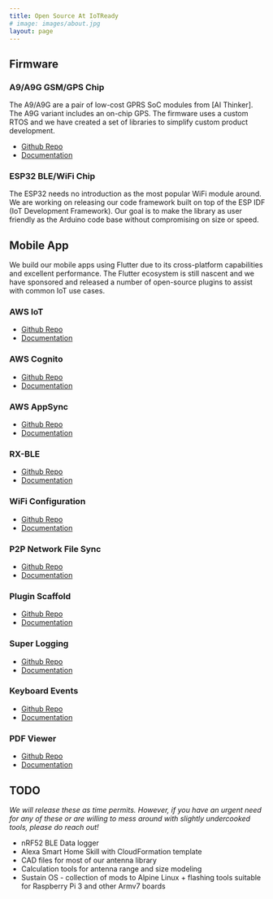 ```yaml
---
title: Open Source At IoTReady
# image: images/about.jpg
layout: page
---
```


## Firmware

### A9/A9G GSM/GPS Chip
The A9/A9G are a pair of low-cost GPRS SoC modules from [AI Thinker]. The A9G variant includes an on-chip GPS. The firmware uses a custom RTOS and we have created a set of libraries to simplify custom product development. 

- [Github Repo](https://github.com/IoTReady/a9_gsm_gps_library)
- [Documentation](https://iotready.co/a9_gsm_gps_library/)


### ESP32 BLE/WiFi Chip
The ESP32 needs no introduction as the most popular WiFi module around. We are working on releasing our code framework built on top of the ESP IDF (IoT Development Framework). Our goal is to make the library as user friendly as the Arduino code base without compromising on size or speed. 


## Mobile App
We build our mobile apps using Flutter due to its cross-platform capabilities and excellent performance. The Flutter ecosystem is still nascent and we have sponsored and released a number of open-source plugins to assist with common IoT use cases.


### AWS IoT

- [Github Repo](https://github.com/IoTReady/flutter-aws-iot)
- [Documentation](https://pub.dev/packages/aws_iot)

### AWS Cognito

- [Github Repo](https://github.com/scientifichackers/flutter_cognito_plugin)
- [Documentation](https://pub.dev/packages/flutter_cognito_plugin)


### AWS AppSync

- [Github Repo](https://github.com/IoTReady/flutter-aws-appsync)
- [Documentation](https://pub.dev/packages/aws_appsync)


### RX-BLE

- [Github Repo](https://github.com/scientifichackers/flutter-rx-ble)
- [Documentation](https://pub.dev/packages/rx_ble)

### WiFi Configuration

- [Github Repo](https://github.com/RohitKumarMishra/wifi_configuration)
- [Documentation](https://pub.dev/packages/wifi_configuration)


### P2P Network File Sync

- [Github Repo](https://github.com/scientifichackers/flutter_cognito_plugin)
- [Documentation](https://pub.dev/packages/network_file)


### Plugin Scaffold

- [Github Repo](https://github.com/scientifichackers/flutter-plugin-scaffold)
- [Documentation](https://pub.dev/packages/plugin_scaffold)


### Super Logging

- [Github Repo](https://github.com/scientifichackers/super_logging)
- [Documentation](https://pub.dev/packages/super_logging)


### Keyboard Events

- [Github Repo](https://github.com/scientifichackers/flutter-keyboard-plugin)
- [Documentation](https://pub.dev/packages/keyboard)


### PDF Viewer

- [Github Repo](https://github.com/scientifichackers/flutter_pdf_viewer)
- [Documentation](https://pub.dev/packages/flutter_pdf_viewer)


## TODO
*We will release these as time permits. However, if you have an urgent need for any of these or are willing to mess around with slightly undercooked tools, please do reach out!*

- nRF52 BLE Data logger
- Alexa Smart Home Skill with CloudFormation template
- CAD files for most of our antenna library
- Calculation tools for antenna range and size modeling
- Sustain OS - collection of mods to Alpine Linux + flashing tools suitable for Raspberry Pi 3 and other Armv7 boards
